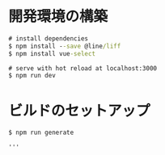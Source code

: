 # 開発環境の構築

```cmd
# install dependencies
$ npm install --save @line/liff
$ npm install vue-select

# serve with hot reload at localhost:3000
$ npm run dev

```

# ビルドのセットアップ

```cmd
$ npm run generate

'''
```

